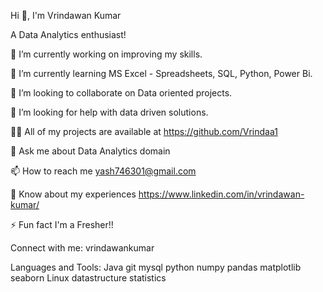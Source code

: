 Hi 👋, I'm Vrindawan Kumar

A Data Analytics enthusiast!

🔭 I’m currently working on improving my skills.

🌱 I’m currently learning MS Excel - Spreadsheets, SQL, Python, Power Bi.

👯 I’m looking to collaborate on Data oriented projects.

🤝 I’m looking for help with data driven solutions.

👨‍💻 All of my projects are available at https://github.com/Vrindaa1

💬 Ask me about Data Analytics domain

📫 How to reach me yash746301@gmail.com

📄 Know about my experiences https://www.linkedin.com/in/vrindawan-kumar/

⚡ Fun fact I'm a Fresher!!

Connect with me:
vrindawankumar

Languages and Tools:
Java git mysql python numpy pandas matplotlib seaborn Linux datastructure statistics
